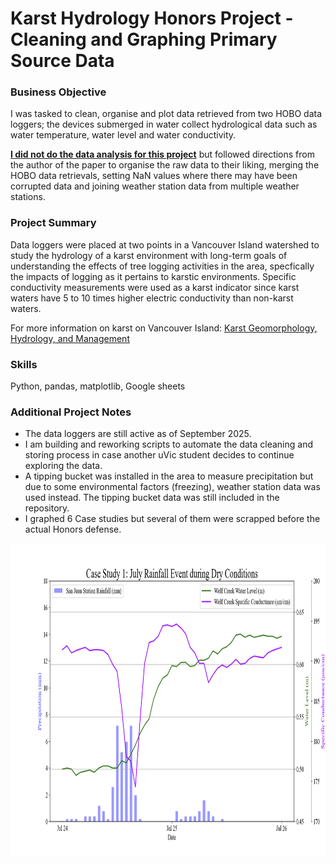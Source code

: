 # Karst Hydrology Honors Project - Cleaning and Graphing Primary Source Data

### Business Objective
I was tasked to clean, organise and plot data retrieved from two HOBO data loggers; the devices submerged in water collect hydrological data such as water temperature, 
water level and water conductivity.

**<ins>I did not do the data analysis for this project<ins/>** but followed directions from the author of the paper to organise the raw data to their liking, merging the HOBO data retrievals, 
setting NaN values where there may have been corrupted data and joining weather station data from multiple weather stations.


### Project Summary
Data loggers were placed at two points in a Vancouver Island watershed to study the hydrology of a karst environment with long-term goals of understanding the effects of tree logging activities in the area, 
specfically the impacts of logging as it pertains to karstic environments.
Specific conductivity measurements were used as a karst indicator since karst waters have 5 to 10 times higher electric conductivity than non-karst waters. 

For more information on karst on Vancouver Island: [Karst Geomorphology, Hydrology,
and Management](https://www2.gov.bc.ca/assets/gov/farming-natural-resources-and-industry/forestry/lmh66_ch11_karst_geomorphology_hydrology_and_management.pdf)

### Skills
Python, pandas, matplotlib, Google sheets

### Additional Project Notes
- The data loggers are still active as of September 2025.
- I am building and reworking scripts to automate the data cleaning and storing process in case another uVic student decides to continue exploring the data.
- A tipping bucket was installed in the area to measure precipitation but due to some environmental factors (freezing), weather station data was used instead.
  The tipping bucket data was still included in the repository.
- I graphed 6 Case studies but several of them were scrapped before the actual Honors defense.

<center><img src="https://github.com/alex-milneski/honors-defense-water-logger-project/blob/b22faf2ee050960b1312950b41ee382f0d35496a/Jaymie's%20Honor%20Defense%20Data/CS1.png" width="700" height="500"></center>
	
